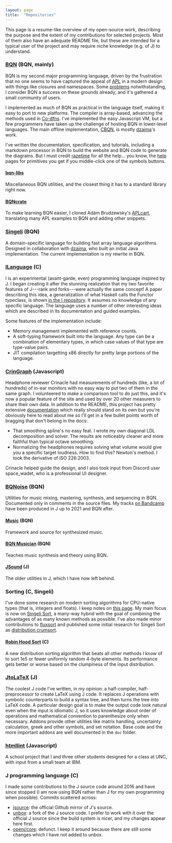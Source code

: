 ```yaml
---
layout: page
title:  "Repositories"
---
```


This page is a resume-like overview of my open-source work, describing
the purpose and the extent of my contributions for selected projects.
Most of them also have an adequate README file, but these are intended
for a typical user of the project and may require niche knowledge (e.g.
of J) to understand.

### [BQN](https://mlochbaum.github.io/BQN) (BQN, mainly)
BQN is my second major programming language, driven by the frustration
that no one seems to have captured the appeal of
[APL](https://en.wikipedia.org/wiki/APL_(programming_language)) in a
modern design with things like closures and namespaces. Some
[problems](https://mlochbaum.github.io/BQN/commentary/problems.html)
notwithstanding, I consider BQN a success on these grounds already, and
it's gathered a small community of users.

I implemented as much of BQN as practical in the language itself, making
it easy to port to new platforms. The compiler is array-based, advancing
the methods used in [Co-dfns](https://github.com/Co-dfns/Co-dfns). I've
implemented the easy Javascript VM, but a few programmers have taken up
the challenge of hosting BQN in lower-level languages. The main offline
implementation, [CBQN](https://github.com/dzaima/CBQN), is mostly
[dzaima](https://github.com/dzaima)'s work.

I've written the documentation, specification, and tutorials,
including a markdown processor in BQN to build the website and BQN code
to generate the diagrams. But I must credit
[razetime](https://github.com/razetime) for all the help... you know,
the [help](https://mlochbaum.github.io/BQN/help/index.html) pages for
primitives you get if you middle-click one of the symbols buttons.

#### [bqn-libs](https://github.com/mlochbaum/bqn-libs/)
Miscellaneous BQN utilities, and the closest thing it has to a standard
library right now.

#### [BQNcrate](https://mlochbaum.github.io/bqncrate)
To make learning BQN easier, I cloned Adám Brudzewsky's
[APLcart](https://github.com/abrudz/aplcart), translating many APL
examples to BQN and adding other snippets.

### [Singeli](https://github.com/mlochbaum/Singeli) (BQN)
A domain-specific language for building fast array language algorithms.
Designed in collaboration with [dzaima](https://github.com/dzaima), who
built an initial Java implementation. The current implementation is my
rewrite in BQN.

### [ILanguage](https://github.com/mlochbaum/ILanguage) (C)
I is an experimental (avant-garde, even) programming language inspired by
J. I began creating it after the stunning realization that my two favorite
features of J---rank and forks---were actually the same concept! A paper
describing this idea, a generalization of what Haskell calls the Functor
typeclass, is shown
[in the I repository](https://github.com/mlochbaum/ILanguage/blob/master/doc/BuiltInMapping/BuiltInMapping.pdf).
It assumes no knowledge of any specific language. The language uses a
number of other interesting ideas which are described in its documentation
and guided examples.

Some features of the implementation include:

- Memory management implemented with reference counts.
- A soft-typing framework built into the language. Any type can be a
  combination of elementary types, in which case values of that type are
  type-value pairs.
- JIT compilation targetting x86 directly for pretty large portions of
  the language.

### [CrinGraph](https://github.com/mlochbaum/CrinGraph) (Javascript)
Headphone reviewer Crinacle had measurements of hundreds (like, a lot of
hundreds) of in-ear monitors with no easy way to put two of them in the
same graph. I volunteered to make a comparison tool to do just this, and
it's now a popular feature of the site and used by over 20 other
measurers to share their own data. In addition to the README, this
project has pretty extensive
[documentation](https://github.com/mlochbaum/CrinGraph/blob/master/Documentation.md)
which really should stand on its own but you're obviously here to read
about me so I'll get in a few bullet points worth of bragging that don't
belong in the docs:

- That smoothing spline's no easy feat. I wrote my own diagonal LDL
  decomposition and solver. The results are noticeably cleaner and more
  faithful than typical octave smoothing.
- Normalizing the headphones requires solving what volume would give you
  a specific target loudness. How to find this? Newton's method. I took
  the derivative of ISO 226:2003.

Crinacle helped guide the design, and I also took input from Discord
user space_wadet, who is a professional UI designer.

### [BQNoise](https://github.com/mlochbaum/BQNoise) (BQN)
Utilities for music mixing, mastering, synthesis, and sequencing in
BQN. Documented only in comments in the source files. My tracks
[on Bandcamp](https://lochbaum.bandcamp.com/) have been produced in J up
to 2021 and BQN after.

#### [Music](https://github.com/mlochbaum/Music) (BQN)
Framework and source for synthesized music.

#### [BQN Musician](https://mlochbaum.github.io/BQN-Musician/index.html) (BQN)
Teaches music synthesis and theory using BQN.

#### [JSound](https://github.com/mlochbaum/JSound) (J)
The older utilities in J, which I have now left behind.

### Sorting (C, Singeli)
I've done some research on modern sorting algorithms for CPU-native
types (that is, integers and floats). I keep notes on
[this page](https://mlochbaum.github.io/BQN/implementation/primitive/sort.html).
My main focus is now on
[Singeli Sort](https://github.com/mlochbaum/SingeliSort), a many-way
hybrid with the goal of combining the advantages of as many known
methods as possible. I've also made minor contributions to
[fluxsort](https://github.com/scandum/fluxsort) and published some
initial research for Singeli Sort as
[distribution crumsort](https://github.com/mlochbaum/distcrum).

#### [Robin Hood Sort](https://github.com/mlochbaum/rhsort) (C)
A new distribution sorting algorithm that beats all other methods I know
of to sort 1e5 or fewer uniformly random 4-byte elements. Its
performance gets better or worse based on the clumpiness of the input
distribution.

### [JtoLaTeX](https://github.com/mlochbaum/JtoLaTeX) (J)
The coolest J code I've written, in my opinion: a half-compiler,
half-preprocessor to create LaTeX using J code. It replaces J operations
with symbolic counterparts to build a syntax tree, and then turns the
tree into LaTeX code. A particular design goal is to make the output
code look natural even when the input is idiomatic J, so it uses
knowledge about order of operations and mathematical convention to
parenthesize only when necessary. Addons provide other utilities like
matrix handling, uncertainty calculation, greek and other symbols, and
set notation. Base code and the more important addons are well
documented in the `doc` folder.

### [htmllint](https://github.com/htmllint/htmllint) (Javascript)
A school project that I and three other students designed for a class at
UNC, with input from a small team at IBM.

### J programming language (C)
I made some contributions to the J source code around 2016 and have
since stopped (I am now using BQN rather than J for my own programming
when possible). Commits scattered across:

- [jsource](https://github.com/jsoftware/jsource): the official Github
  mirror of J's source.
- [unbox](https://github.com/iocane/unbox): a fork of the J source code.
  I prefer to work with it over the official J source since the build
  system is nicer, and my changes appear here first.
- [openj/core](https://github.com/mlochbaum/core): defunct. I keep it
  around because there are still some changes which I have not added to
  unbox.

